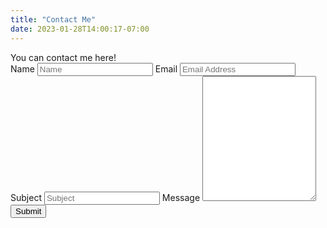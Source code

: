 ```yaml
---
title: "Contact Me"
date: 2023-01-28T14:00:17-07:00
---
```


<div class="container">
  You can contact me here!
  <form name="contact" class="contact-form width-normal" action="/thankyou/" method="POST" netlify-honeypot="bot-field" data-netlify="true" data-netlify-recaptcha="true">
      <input type="hidden" name="form-name" value="contact" />
      <p style="display: none;">
      <label>
          Don’t fill this out if you’re human: <input name="bot-field" />
      </label>
      </p>
      <label for="contact-form-name">Name</label>
      <input id="contact-form-name" name="Name" type="text" placeholder="Name" 
              required="" autocomplete="off">
      <label for="contact-form-email">Email</label>
      <input id="contact-form-email" name="Name" type="email" placeholder="Email Address" 
          required="" autocomplete="off">
      <label for="contact-form-subjec">Subject</label>
      <input id="contact-form-subject" name="Subject" type="text" placeholder="Subject" 
              required="" autocomplete="off">
      <label for="contact-form-message">Message</label>
      <textarea id="contact-form-message" name="Message" placeholder="" style="height:200px"></textarea>
      <div class="recaptcha" data-netlify-recaptcha="true"></div>
      <input type="submit" value="Submit" id="Form-submit"></button>
  </form>
</div>